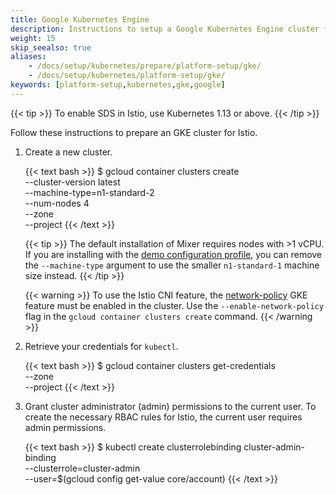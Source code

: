 ```yaml
---
title: Google Kubernetes Engine
description: Instructions to setup a Google Kubernetes Engine cluster for Istio.
weight: 15
skip_seealso: true
aliases:
    - /docs/setup/kubernetes/prepare/platform-setup/gke/
    - /docs/setup/kubernetes/platform-setup/gke/
keywords: [platform-setup,kubernetes,gke,google]
---
```


{{< tip >}}
To enable SDS in Istio, use Kubernetes 1.13 or above.
{{< /tip >}}

Follow these instructions to prepare an GKE cluster for Istio.

1. Create a new cluster.

    {{< text bash >}}
    $ gcloud container clusters create <cluster-name> \
      --cluster-version latest \
      --machine-type=n1-standard-2 \
      --num-nodes 4 \
      --zone <zone> \
      --project <project-id>
    {{< /text >}}

    {{< tip >}}
    The default installation of Mixer requires nodes with >1 vCPU. If you are
    installing with the
    [demo configuration profile](/docs/setup/additional-setup/config-profiles/),
    you can remove the `--machine-type` argument to use the smaller `n1-standard-1` machine size instead.
    {{< /tip >}}
    
    {{< warning >}}
    To use the Istio CNI feature, the
    [network-policy](https://cloud.google.com/kubernetes-engine/docs/how-to/network-policy)
    GKE feature must be enabled in the cluster.  Use the `--enable-network-policy` flag in
    the `gcloud container clusters create` command.
    {{< /warning >}}

1. Retrieve your credentials for `kubectl`.

    {{< text bash >}}
    $ gcloud container clusters get-credentials <cluster-name> \
        --zone <zone> \
        --project <project-id>
    {{< /text >}}

1. Grant cluster administrator (admin) permissions to the current user. To
   create the necessary RBAC rules for Istio, the current user requires admin
   permissions.

    {{< text bash >}}
    $ kubectl create clusterrolebinding cluster-admin-binding \
        --clusterrole=cluster-admin \
        --user=$(gcloud config get-value core/account)
    {{< /text >}}

